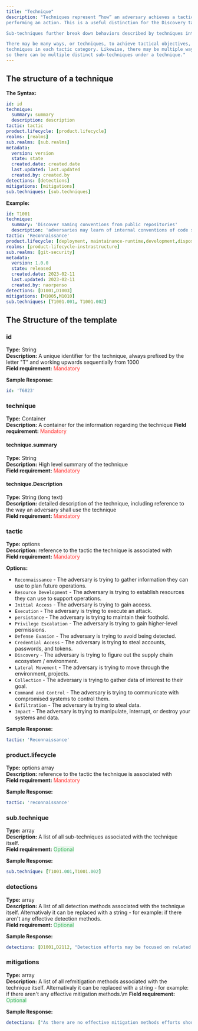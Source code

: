 ```yaml
---
title: "Technique"
description: "Techniques represent “how” an adversary achieves a tactical objective by performing an action. For example, an adversary create a backdoor in third party software used within the organization's supply chain. Techniques may also represent “what” an adversary gains by
performing an action. This is a useful distinction for the Discovery tactic as the techniques highlight what type of information an adversary is after with a particular action. 

Sub-techniques further break down behaviors described by techniques into more specific descriptions of how behavior is used to achieve an objective. For example, with backdoor added to third party code, the adversary would need to become a maintainer of the third party library or masquerade the backdoor within a potentially legitimate pull request.

There may be many ways, or techniques, to achieve tactical objectives, so there are multiple
techniques in each tactic category. Likewise, there may be multiple ways to perform a technique
so there can be multiple distinct sub-techniques under a technique."
---
```


## The structure of a technique

**The Syntax:**

```YAML
id: id
technique:
  summary: summary
  description: description
tactic: tactic
product.lifecycle: [product.lifecycle]
realms: [realms]
sub.realms: [sub.realms]
metadata:
  version: version
  state: state
  created.date: created.date
  last.updated: last.updated
  created.by: created.by
detections: [detections] 
mitigations: [mitigations]
sub.techniques: [sub.techniques]
```

**Example:**

```YAML
id: T1001
technique:
  summary: 'Discover naming conventions from public repositories'
  description: 'adversaries may learn of internal conventions of code structure, functions and package names through an observation of the organization's external footprint and contribution via public repositories'
tactic: 'Reconnaissance'
product.lifecycle: [deployment, maintainance-runtime,development,disposition]
realms: [product-lifecycle-instrastructure]
sub.realms: [git-security]
metadata:
  version: 1.0.0
  state: released
  created.date: 2023-02-11
  last.updated: 2023-02-11
  created.by: naorpenso
detections: [D1001,D1003] 
mitigations: [M1005,M1010]
sub.techniques: [T1001.001, T1001.002]
```

## The Structure of the template

### id

**Type:** String\
**Description:** A unique identifier for the technique, always prefixed by the letter "T" and working upwards sequentially from 1000\
**Field requirement:** <span style="color:#FF3A39;background-color:#FFF2F1">Mandatory</span>

**Sample Response:**

```YAML
id: 'T6823'
```

### technique

**Type:** Container\
**Description:** A container for the information regarding the technique
**Field requirement:** <span style="color:#FF3A39;background-color:#FFF2F1">Mandatory</span>


#### technique.summary

**Type:** String\
**Description:** High level summary of the technique \
**Field requirement:** <span style="color:#FF3A39;background-color:#FFF2F1">Mandatory</span>

#### technique.Description

**Type:** String (long text)\
**Description:** detailed description of the technique, including reference to the way an adversary shall use the technique \
**Field requirement:** <span style="color:#FF3A39;background-color:#FFF2F1">Mandatory</span>

### tactic

**Type:** options\
**Description:** reference to the tactic the technique is associated with \
**Field requirement:** <span style="color:#FF3A39;background-color:#FFF2F1">Mandatory</span>

**Options:**

- `Reconnaissance` - The adversary is trying to gather information they can use to plan future operations.
- `Resource Development` - The adversary is trying to establish resources they can use to support operations.
- `Initial Access` - The adversary is trying to gain access.
- `Execution` - The adversary is trying to execute an attack.
- `persistance` - The adversary is trying to maintain their foothold.
- `Privilege Escalation` - The adversary is trying to gain higher-level permissions.
- `Defense Evasion` - The adversary is trying to avoid being detected.
- `Credential Access` - The adversary is trying to steal accounts, passwords, and tokens.
- `Discovery` - The adversary is trying to figure out the supply chain ecosystem / environment.
- `Lateral Movement` - The adversary is trying to move through the environment, projects.
- `Collection` - The adversary is trying to gather data of interest to their goal.
- `Command and Control` - The adversary is trying to communicate with compromised systems to control them.
- `Exfiltration` - The adversary is trying to steal data.
- `Impact` - The adversary is trying to manipulate, interrupt, or destroy your systems and data. 

**Sample Response:**

```YAML
tactic: 'Reconnaissance'
```

### product.lifecycle

**Type:** options array\
**Description:** reference to the tactic the technique is associated with \
**Field requirement:** <span style="color:#FF3A39;background-color:#FFF2F1">Mandatory</span>

**Sample Response:**

```YAML
tactic: 'reconnaissance'
```



### sub.technique

**Type:** array\
**Description:** A list of all sub-techniques associated with the technique itself.\
**Field requirement:** <span style="color:#39B55B; background-color:#EBF7EE;">Optional</span>

**Sample Response:**

```YAML
sub.technique: [T1001.001,T1001.002]
```


### detections

**Type:** array\
**Description:** A list of all detection methods associated with the technique itself. Alternativaly it can be replaced with a string - for example: if there aren't any effective detection methods.\
**Field requirement:** <span style="color:#39B55B; background-color:#EBF7EE;">Optional</span>

**Sample Response:**

```YAML
detections: [D1001,D2112, "Detection efforts may be focused on related stages of the adversary lifecycle, such as during Initial Access."]
```

### mitigations

**Type:** array\
**Description:** A list of all refmitigation methods associated with the technique itself. Alternativaly it can be replaced with a string - for example: if there aren't any effective mitigation methods.\m
**Field requirement:** <span style="color:#39B55B; background-color:#EBF7EE;">Optional</span>

**Sample Response:**

```YAML
detections: ["As there are no effective mitigation methods efforts should be on prevention",M1001,M3112]
```

